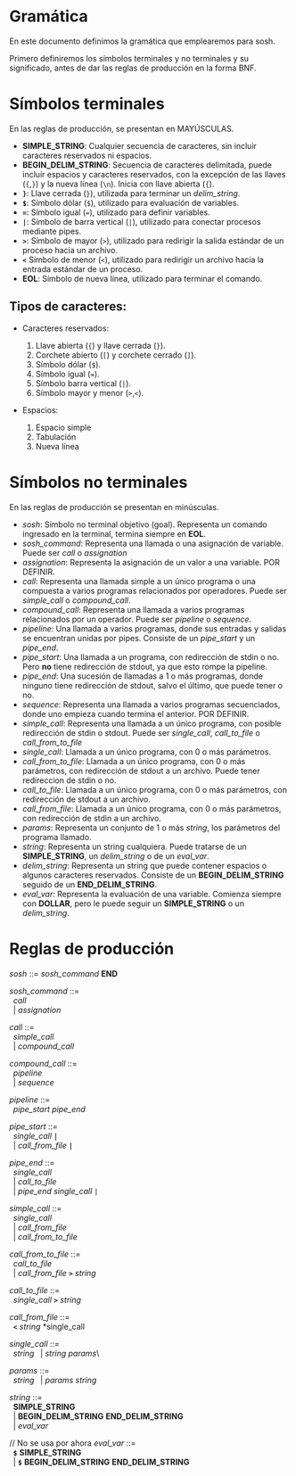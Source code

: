 Gramática
=========

En este documento definimos la gramática que emplearemos para sosh.

Primero definiremos los símbolos terminales y no terminales y su significado, antes de dar las reglas de producción en la forma BNF.

# Símbolos terminales
En las reglas de producción, se presentan en MAYÚSCULAS.

* **SIMPLE_STRING**:
    Cualquier secuencia de caracteres, sin incluir caracteres reservados ni espacios.
* **BEGIN_DELIM_STRING**:
    Secuencia de caracteres delimitada, puede incluir espacios y caracteres reservados, con la excepción de las llaves (`{`,`}`) y la nueva línea (`\n`). Inicia con llave abierta (`{`).
* **`}`**:
    Llave cerrada (`}`), utilizada para terminar un *delim_string*.
* **`$`**:
    Símbolo dólar (`$`), utilizado para evaluación de variables.
* **`=`**:
    Símbolo igual (`=`), utilizado para definir variables.
* **`|`**:
    Símbolo de barra vertical (`|`), utilizado para conectar procesos mediante pipes.
* **`>`**:
    Símbolo de mayor (`>`), utilizado para redirigir la salida estándar de un proceso hacia un archivo.
* **`<`**
    Símbolo de menor (`<`), utilizado para redirigir un archivo hacia la entrada estándar de un proceso.
* **EOL**:
    Símbolo de nueva línea, utilizado para terminar el comando.

## Tipos de caracteres:

* Caracteres reservados:
    1. Llave abierta (`{`) y llave cerrada (`}`).
    2. Corchete abierto (`[`) y corchete cerrado (`]`).
    3. Símbolo dólar (`$`).
    4. Símbolo igual (`=`).
    5. Símbolo barra vertical (`|`).
    6. Símbolo mayor y menor (`>`,`<`).

* Espacios:
    1. Espacio simple
    2. Tabulación
    3. Nueva línea

# Símbolos no terminales
En las reglas de producción se presentan en minúsculas.

* *sosh*:
    Símbolo no terminal objetivo (goal). Representa un comando ingresado en la terminal, termina siempre en **EOL**.
* *sosh_command*:
    Representa una llamada o una asignación de variable. Puede ser *call* o *assignation*
* *assignation*:
    Representa la asignación de un valor a una variable. POR DEFINIR.
* *call*:
    Representa una llamada simple a un único programa  o una compuesta a varios programas relacionados por operadores. Puede ser *simple_call* o *compound_call*.
* *compound_call*:
    Representa una llamada a varios programas relacionados por un operador. Puede ser *pipeline* o
    *sequence*.
* *pipeline*:
    Una llamada a varios programas, donde sus entradas y salidas se encuentran unidas por pipes.
    Consiste de un *pipe_start* y un *pipe_end*.
* *pipe_start*:
    Una llamada a un programa, con redirección de stdin o no. Pero **no** tiene redirección de stdout, ya que esto rompe la pipeline.
* *pipe_end*:
    Una sucesión de llamadas a 1 o más programas, donde ninguno tiene redirección de stdout, salvo el último, que puede tener o no.
* *sequence*:
    Representa una llamada a varios programas secuenciados, donde uno empieza cuando termina el anterior. POR DEFINIR.
* *simple_call*:
    Representa una llamada a un único programa, con posible redirección de stdin o stdout. Puede ser *single_call*, *call_to_file* o *call_from_to_file*
* *single_call*:
    Llamada a un único programa, con 0 o más parámetros.
* *call_from_to_file*:
    Llamada a un único programa, con 0 o más parámetros, con redirección de stdout a un archivo. Puede tener redireccion de stdin o no.
* *call_to_file*:
    Llamada a un único programa, con 0 o más parámetros, con redirección de stdout a un archivo.
* *call_from_file*:
    Llamada a un único programa, con 0 o más parámetros, con redirección de stdin a un archivo.
* *params*:
    Representa un conjunto de 1 o más *string*, los parámetros del programa llamado.
* *string*:
    Representa un string cualquiera. Puede tratarse de un **SIMPLE_STRING**, un *delim_string* o de un *eval_var*.
* *delim_string*:
    Representa un string que puede contener espacios o algunos caracteres reservados. Consiste de un **BEGIN_DELIM_STRING** seguido de un **END_DELIM_STRING**.
* *eval_var*:
    Representa la evaluación de una variable. Comienza siempre con **DOLLAR**, pero le puede seguir un **SIMPLE_STRING** o un *delim_string*.

# Reglas de producción
*sosh* ::= *sosh_command* **END**

*sosh_command* ::=\
&ensp;*call*\
&ensp;| *assignation*

*call* ::=\
&ensp;*simple_call*\
&ensp;| *compound_call*

*compound_call* ::=\
&ensp;*pipeline*\
&ensp;| *sequence*

*pipeline* ::=\
&ensp;*pipe_start* *pipe_end*

*pipe_start* ::=\
&ensp;*single_call* **`|`**\
&ensp;| *call_from_file* **`|`**

*pipe_end* ::=\
&ensp;*single_call*\
&ensp;| *call_to_file*\
&ensp;| *pipe_end* *single_call* `|`

*simple_call* ::=\
&ensp;*single_call*\
&ensp;| *call_from_file*\
&ensp;| *call_from_to_file*

*call_from_to_file* ::=\
&ensp;*call_to_file*\
&ensp;| *call_from_file* **`>`** *string*

*call_to_file* ::=\
&ensp;*single_call* **`>`** *string*

*call_from_file* ::=\
&ensp;**`<`** *string* *single_call

*single_call* ::=\
&ensp;*string*
&ensp;| *string* *params*\

*params* ::=\
&ensp;*string*
&ensp;| *params* *string*

*string* ::=\
&ensp;**SIMPLE_STRING**\
&ensp;| **BEGIN_DELIM_STRING** **END_DELIM_STRING**\
&ensp;| *eval_var*

// No se usa por ahora
*eval_var* ::=\
&ensp;**`$`** **SIMPLE_STRING**\
&ensp;| **`$`** **BEGIN_DELIM_STRING** **END_DELIM_STRING**